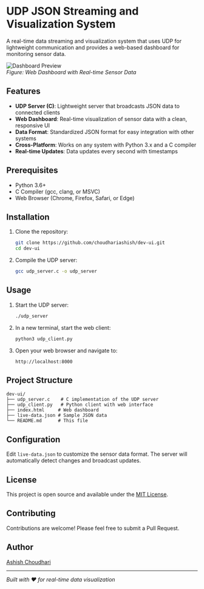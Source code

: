 # UDP JSON Streaming and Visualization System

A real-time data streaming and visualization system that uses UDP for lightweight communication and provides a web-based dashboard for monitoring sensor data.

![Dashboard Preview](https://via.placeholder.com/800x400?text=Dashboard+Preview)  
*Figure: Web Dashboard with Real-time Sensor Data*

## Features

- **UDP Server (C)**: Lightweight server that broadcasts JSON data to connected clients
- **Web Dashboard**: Real-time visualization of sensor data with a clean, responsive UI
- **Data Format**: Standardized JSON format for easy integration with other systems
- **Cross-Platform**: Works on any system with Python 3.x and a C compiler
- **Real-time Updates**: Data updates every second with timestamps

## Prerequisites

- Python 3.6+
- C Compiler (gcc, clang, or MSVC)
- Web Browser (Chrome, Firefox, Safari, or Edge)

## Installation

1. Clone the repository:
   ```bash
   git clone https://github.com/choudhariashish/dev-ui.git
   cd dev-ui
   ```

2. Compile the UDP server:
   ```bash
   gcc udp_server.c -o udp_server
   ```

## Usage

1. Start the UDP server:
   ```bash
   ./udp_server
   ```

2. In a new terminal, start the web client:
   ```bash
   python3 udp_client.py
   ```

3. Open your web browser and navigate to:
   ```
   http://localhost:8000
   ```

## Project Structure

```
dev-ui/
├── udp_server.c    # C implementation of the UDP server
├── udp_client.py   # Python client with web interface
├── index.html     # Web dashboard
├── live-data.json # Sample JSON data
└── README.md      # This file
```

## Configuration

Edit `live-data.json` to customize the sensor data format. The server will automatically detect changes and broadcast updates.

## License

This project is open source and available under the [MIT License](LICENSE).

## Contributing

Contributions are welcome! Please feel free to submit a Pull Request.

## Author

[Ashish Choudhari](https://github.com/choudhariashish)

---

*Built with ❤️ for real-time data visualization*